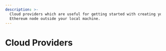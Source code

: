 ```yaml
---
description: >-
  Cloud providers which are useful for getting started with creating your own
  Ethereum node outside your local machine.
---
```


# Cloud Providers

